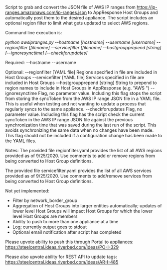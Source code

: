 Script to grab and convert the JSON file of AWS IP ranges from https://ip-ranges.amazonaws.com/ip-ranges.json to AppResponse Host Groups and automatically post them to the desired appliance. The script includes an optional region filter to limit what gets updated to select AWS regions.

Command line execution is:

<i>python awsipranges.py --hostname [hostname] --username [username] --regionfilter [filename] --servicefilter [filename] --hostgroupprepend [string] [--ignoresynctime] [--checkforupdates]</i>

Required:
--hostname
--username

Optional:
--regionfilter [YAML file]
	Regions specified in file are included in Host Groups
--servicefilter [YAML file]
	Services specified in file are included in Host Groups
--hostgroupprepend [string]
	String to prepend to region names to include in Host Groups in AppResponse (e.g. "AWS ")
--ignoresynctime
	Flag, no parameter value. Including this flag stops the script from storing the syncToken from the AWS IP range JSON file in a YAML file. This is useful when testing and not wanting to update a process that regularly syncs to the same appliance.
--checkforupdates
	Flag, no parameter value. Including this flag has the script check the current syncToken in the AWS IP range JSON file against the previous synchronization time that was saved during the last run of the script. This avoids synchronizing the same data when no changes have been made. This flag should not be included if a configuration change has been made to the YAML files.

Notes:
The provided file regionfilter.yaml provides the list of all AWS regions provided as of 9/25/2020. Use comments to add or remove regions from being converted to Host Group definitions.

The provided file servicefilter.yaml provides the list of all AWS services provided as of 9/25/2020. Use comments to add/remove services from being converted to Host Group definitions.

Not yet implemented:
* Filter by network_border_group
* Aggregation of Host Groups into larger entities automatically; updates of lower level Host Groups will impact Host Groups for which the lower level Host Groups are members
* Ability to push to more than one appliance at a time
* Log; currently output goes to stdout
* Optional email notification after script has completed

Please upvote ability to push this through Portal to appliances:
https://steelcentral.ideas.riverbed.com/ideas/PO-I-329

Please also upvote ability for REST API to update tags:
https://steelcentral.ideas.riverbed.com/ideas/AR-I-485

